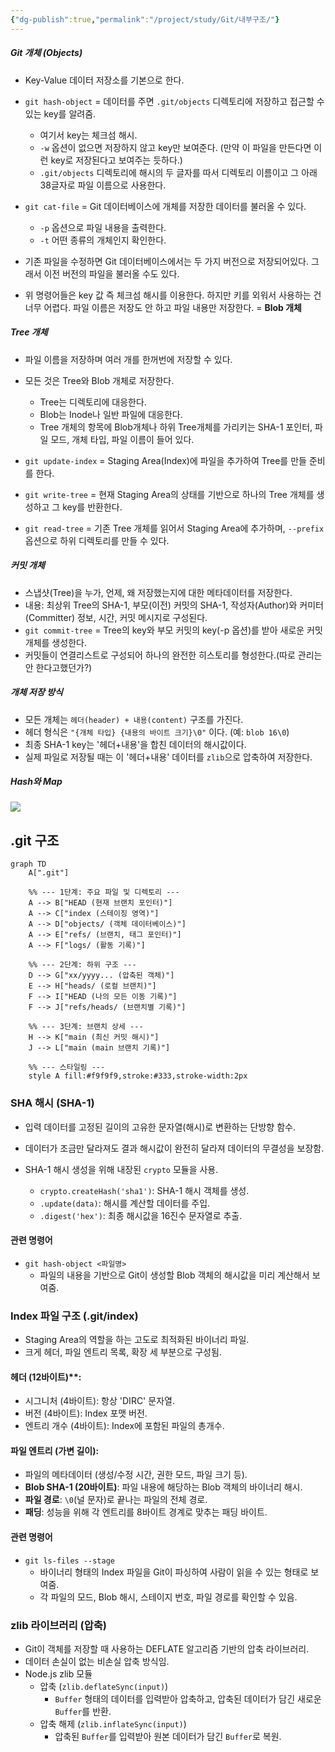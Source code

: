 ```yaml
---
{"dg-publish":true,"permalink":"/project/study/Git/내부구조/"}
---
```



##### Git 개체 (Objects)
- Key-Value 데이터 저장소를 기본으로 한다.
- `git hash-object` = 데이터를 주면 `.git/objects` 디렉토리에 저장하고 접근할 수 있는 key를 알려줌.
    - 여기서 key는 체크섬 해시.
    - `-w` 옵션이 없으면 저장하지 않고 key만 보여준다. (만약 이 파일을 만든다면 이런 key로 저장된다고 보여주는 듯하다.)
    - `.git/objects` 디렉토리에 해시의 두 글자를 따서 디렉토리 이름이고 그 아래 38글자로 파일 이름으로 사용한다.

- `git cat-file` = Git 데이터베이스에 개체를 저장한 데이터를 불러올 수 있다.
    - `-p` 옵션으로 파일 내용을 출력한다.
    - `-t` 어떤 종류의 개체인지 확인한다.

- 기존 파일을 수정하면 Git 데이터베이스에서는 두 가지 버전으로 저장되어있다. 그래서 이전 버전의 파일을 불러올 수도 있다.

- 위 명령어들은 key 값 즉 체크섬 해시를 이용한다. 하지만 키를 외워서 사용하는 건 너무 어렵다. 파일 이름은 저장도 안 하고 파일 내용만 저장한다. = **Blob 개체**


##### Tree 개체
- 파일 이름을 저장하며 여러 개를 한꺼번에 저장할 수 있다.
- 모든 것은 Tree와 Blob 개체로 저장한다.
    - Tree는 디렉토리에 대응한다.
    - Blob는 Inode나 일반 파일에 대응한다.
    - Tree 개체의 항목에 Blob개체나 하위 Tree개체를 가리키는 SHA-1 포인터, 파일 모드, 개체 타입, 파일 이름이 들어 있다.

- `git update-index` = Staging Area(Index)에 파일을 추가하여 Tree를 만들 준비를 한다.

- `git write-tree` = 현재 Staging Area의 상태를 기반으로 하나의 Tree 개체를 생성하고 그 key를 반환한다.

- `git read-tree` = 기존 Tree 개체를 읽어서 Staging Area에 추가하며, `--prefix` 옵션으로 하위 디렉토리를 만들 수 있다.


##### 커밋 개체

- 스냅샷(Tree)을 누가, 언제, 왜 저장했는지에 대한 메타데이터를 저장한다.
- 내용: 최상위 Tree의 SHA-1, 부모(이전) 커밋의 SHA-1, 작성자(Author)와 커미터(Committer) 정보, 시간, 커밋 메시지로 구성된다.
- `git commit-tree` = Tree의 key와 부모 커밋의 key(-p 옵션)를 받아 새로운 커밋 개체를 생성한다.
- 커밋들이 연결리스트로 구성되어 하나의 완전한 히스토리를 형성한다.(따로 관리는 안 한다고했던가?)

##### 개체 저장 방식

- 모든 개체는 `헤더(header) + 내용(content)` 구조를 가진다.
- 헤더 형식은 `"{개체 타입} {내용의 바이트 크기}\0"` 이다. (예: `blob 16\0`)
- 최종 SHA-1 key는 '헤더+내용'을 합친 데이터의 해시값이다.
- 실제 파일로 저장될 때는 이 '헤더+내용' 데이터를 `zlib`으로 압축하여 저장한다.



##### Hash와 Map

![](https://upload.wikimedia.org/wikipedia/commons/thumb/7/7d/Hash_table_3_1_1_0_1_0_0_SP.svg/640px-Hash_table_3_1_1_0_1_0_0_SP.svg.png)





## .git 구조

```mermaid
graph TD
    A[".git"]

    %% --- 1단계: 주요 파일 및 디렉토리 ---
    A --> B["HEAD (현재 브랜치 포인터)"]
    A --> C["index (스테이징 영역)"]
    A --> D["objects/ (객체 데이터베이스)"]
    A --> E["refs/ (브랜치, 태그 포인터)"]
    A --> F["logs/ (활동 기록)"]

    %% --- 2단계: 하위 구조 ---
    D --> G["xx/yyyy... (압축된 객체)"]
    E --> H["heads/ (로컬 브랜치)"]
    F --> I["HEAD (나의 모든 이동 기록)"]
    F --> J["refs/heads/ (브랜치별 기록)"]

    %% --- 3단계: 브랜치 상세 ---
    H --> K["main (최신 커밋 해시)"]
    J --> L["main (main 브랜치 기록)"]

    %% --- 스타일링 ---
    style A fill:#f9f9f9,stroke:#333,stroke-width:2px
```


### SHA 해시 (SHA-1)

- 입력 데이터를 고정된 길이의 고유한 문자열(해시)로 변환하는 단방향 함수. 
- 데이터가 조금만 달라져도 결과 해시값이 완전히 달라져 데이터의 무결성을 보장함.

- SHA-1 해시 생성을 위해 내장된 `crypto` 모듈을 사용.
    - `crypto.createHash('sha1')`: SHA-1 해시 객체를 생성.
    - `.update(data)`: 해시를 계산할 데이터를 주입.
    - `.digest('hex')`: 최종 해시값을 16진수 문자열로 추출.

#### 관련 명령어
- `git hash-object <파일명>`
	- 파일의 내용을 기반으로 Git이 생성할 Blob 객체의 해시값을 미리 계산해서 보여줌. 

### Index 파일 구조 (.git/index)

- Staging Area의 역할을 하는 고도로 최적화된 바이너리 파일.
- 크게 헤더, 파일 엔트리 목록, 확장 세 부분으로 구성됨.
#### 헤더 (12바이트)**:
- 시그니처 (4바이트): 항상 'DIRC' 문자열.
- 버전 (4바이트): Index 포맷 버전. 
- 엔트리 개수 (4바이트): Index에 포함된 파일의 총개수.
#### 파일 엔트리 (가변 길이):    
- 파일의 메타데이터 (생성/수정 시간, 권한 모드, 파일 크기 등).
- **Blob SHA-1 (20바이트)**: 파일 내용에 해당하는 Blob 객체의 바이너리 해시.
- **파일 경로**: `\0`(널 문자)로 끝나는 파일의 전체 경로.
- **패딩**: 성능을 위해 각 엔트리를 8바이트 경계로 맞추는 패딩 바이트.

#### 관련 명령어
- `git ls-files --stage`
	- 바이너리 형태의 Index 파일을 Git이 파싱하여 사람이 읽을 수 있는 형태로 보여줌.
	- 각 파일의 모드, Blob 해시, 스테이지 번호, 파일 경로를 확인할 수 있음.


### zlib 라이브러리 (압축)

- Git이 객체를 저장할 때 사용하는 DEFLATE 알고리즘 기반의 압축 라이브러리.
- 데이터 손실이 없는 비손실 압축 방식임.
- Node.js zlib 모듈
    - 압축 (`zlib.deflateSync(input)`)
	    - `Buffer` 형태의 데이터를 입력받아 압축하고, 압축된 데이터가 담긴 새로운 `Buffer`를 반환.
    - 압축 해제 (`zlib.inflateSync(input)`)
	    - 압축된 `Buffer`를 입력받아 원본 데이터가 담긴 `Buffer`로 복원.